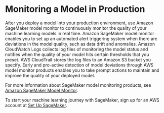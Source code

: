 # Monitoring a Model in Production<a name="how-it-works-model-monitor"></a>

After you deploy a model into your production environment, use Amazon SageMaker model monitor to continuously monitor the quality of your machine learning models in real time\. Amazon SageMaker model monitor enables you to set up an automated alert triggering system when there are deviations in the model quality, such as data drift and anomalies\. Amazon CloudWatch Logs collects log files of monitoring the model status and notifies when the quality of your model hits certain thresholds that you preset\. AWS CloudTrail stores the log files to an Amazon S3 bucket you specify\. Early and pro\-active detection of model deviations through AWS model monitor products enables you to take prompt actions to maintain and improve the quality of your deployed model\. 

For more information about SageMaker model monitoring products, see [Amazon SageMaker Model Monitor](model-monitor.md)\.

To start your machine learning journey with SageMaker, sign up for an AWS account at [ Set Up SageMaker](https://docs.aws.amazon.com/sagemaker/latest/dg/gs-set-up.html)\. 